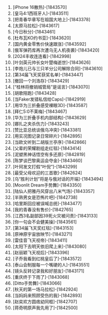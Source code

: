 
1. [iPhone 16散热]-[1843570]
1. [皇马4:1西班牙人]-[1843511]
1. [把青春华章写在祖国大地上]-[1843378]
1. [太原马拉松]-[1843617]
1. [今日秋分]-[1843461]
1. [杜布瓦KO约书亚]-[1843620]
1. [国内黄金零售价快速跟涨]-[1843592]
1. [俄军弹药库再次遭乌无人机夜袭]-[1843420]
1. [2024丰收连连看]-[1842998]
1. [叶剑英元帅长女叶楚梅逝世]-[1843626]
1. [李炮儿已与三只羊分公司解除合同]-[1843610]
1. [第34届飞天奖获奖名单]-[1843447]
1. [撤回一个刘浩存]-[1843429]
1. [“桂林将撤销城管局”是谣言]-[1843070]
1. [胡歌陪跑]-[1843428]
1. [当Faker发错私信给Caps]-[1842919]
1. [用华为三折叠感受裸眼3D]-[1843587]
1. [拜仁5:0不莱梅]-[1843467]
1. [华为三折叠手机内部结构]-[1843629]
1. [娜扎之夹杀伤力]-[1843243]
1. [赞比亚总统谈俄乌冲突]-[1843381]
1. [用实况图记录日常碎片]-[1842895]
1. [当欧文听到二胡版兰亭序]-[1842866]
1. [父辈的荣耀剧组走红毯]-[1843414]
1. [泥塑黑神话悟空有多还原]-[1842819]
1. [陈梦谈巴黎奥运会夺金]-[1843460]
1. [叶珂发文打假“叶倪”]-[1843299]
1. [最受父母欢迎的三首歌]-[1842624]
1. [乌“胜利计划”将是与俄对话的开端]-[1843494]
1. [Moonlit Dream手势舞]-[1843350]
1. [陆仙人把雅丹风穿出八米气场]-[1843357]
1. [半熟男女是恐怖片吧]-[1842738]
1. [哈里斯回应被误喊总统]-[1843477]
1. [我的青春没有售价]-[1842765]
1. [江西3名副部因39死火灾被问责]-[1843133]
1. [你一句会不会健美操]-[1843561]
1. [第34届飞天奖红毯]-[1843153]
1. [原神原宇宙放映节]-[1843271]
1. [雷佳音飞天视帝]-[1843411]
1. [太阳下去明天依旧爬上来]-[1843080]
1. [赵丽颖飞天视后]-[1843396]
1. [子乔我看到红桃皇后了]-[1843572]
1. [泰山会制服每一个嘴硬的人]-[1843551]
1. [镜头反转记录我和好朋友]-[1843171]
1. [重庆终于下雨了]-[1843068]
1. [Ditto手势舞]-[1843066]
1. [秋天的第一场马拉松]-[1842924]
1. [当妈妈来照顾受伤的我]-[1842893]
1. [赵奕欢方圆痞幼同框]-[1842707]
1. [蒋奇明原声我先用了]-[1842500]